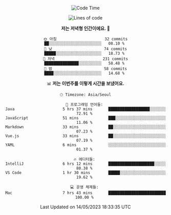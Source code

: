 <div align='center'>

<!--START_SECTION:waka-->
![Code Time](http://img.shields.io/badge/Code%20Time-6%20hrs%202%20mins-blue)

![Lines of code](https://img.shields.io/badge/%EC%A0%80%EB%8A%94%20%EC%97%AC%ED%83%9C%EA%B9%8C%EC%A7%80%20-172.0%20thousand%20%EC%A4%84%EC%9D%98%20%EC%BD%94%EB%93%9C%EB%A5%BC%20%EC%9E%91%EC%84%B1%ED%96%88%EC%96%B4%EC%9A%94.-blue)

**저는 저녁형 인간이에요. 🦉** 

```text
🌞 아침                     32 commits          ██░░░░░░░░░░░░░░░░░░░░░░░   08.10 % 
🌆 낮　                     74 commits          █████░░░░░░░░░░░░░░░░░░░░   18.73 % 
🌃 저녁                     231 commits         ███████████████░░░░░░░░░░   58.48 % 
🌙 밤　                     58 commits          ████░░░░░░░░░░░░░░░░░░░░░   14.68 % 
```


📊 **저는 이번주를 이렇게 시간을 보냈어요.** 

```text
🕑︎ Timezone: Asia/Seoul

💬 프로그래밍 언어들: 
Java                     5 hrs 37 mins       ██████████████████░░░░░░░   72.91 % 
JavaScript               51 mins             ███░░░░░░░░░░░░░░░░░░░░░░   11.06 % 
Markdown                 33 mins             ██░░░░░░░░░░░░░░░░░░░░░░░   07.23 % 
Vue.js                   33 mins             ██░░░░░░░░░░░░░░░░░░░░░░░   07.19 % 
YAML                     6 mins              ░░░░░░░░░░░░░░░░░░░░░░░░░   01.37 % 

🔥 에디터들: 
IntelliJ                 6 hrs 12 mins       ████████████████████░░░░░   80.38 % 
VS Code                  1 hr 30 mins        █████░░░░░░░░░░░░░░░░░░░░   19.62 % 

💻 운영 체제들: 
Mac                      7 hrs 43 mins       █████████████████████████   100.00 % 
```


 Last Updated on 14/05/2023 18:33:35 UTC
<!--END_SECTION:waka-->
</div>
